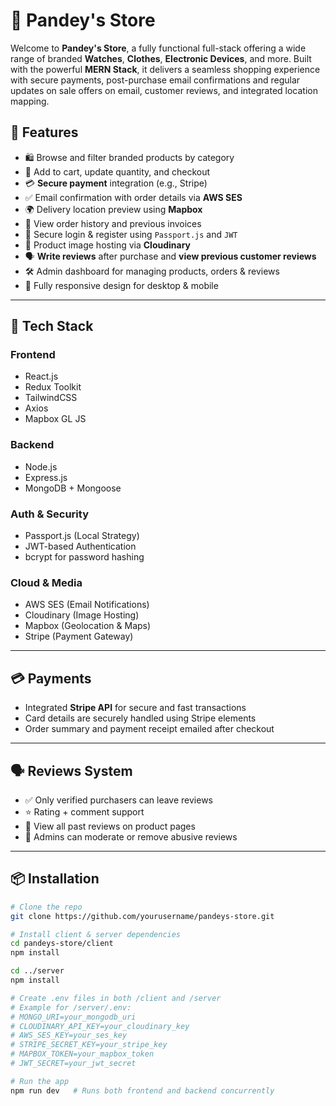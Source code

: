 # 🛒 Pandey's Store

Welcome to **Pandey's Store**, a fully functional full-stack offering a wide range of branded **Watches**, **Clothes**, **Electronic Devices**, and more. Built with the powerful **MERN Stack**, it delivers a seamless shopping experience with secure payments, post-purchase email confirmations and regular updates on sale offers on email, customer reviews, and integrated location mapping.


## 🚀 Features

- 🛍️ Browse and filter branded products by category
- 🛒 Add to cart, update quantity, and checkout
- 💳 **Secure payment** integration (e.g., Stripe)
- ✅ Email confirmation with order details via **AWS SES**
- 🌍 Delivery location preview using **Mapbox**
- 🧾 View order history and previous invoices
- 🔐 Secure login & register using `Passport.js` and `JWT`
- 📸 Product image hosting via **Cloudinary**
- 🗣️ **Write reviews** after purchase and **view previous customer reviews**
- 🛠️ Admin dashboard for managing products, orders & reviews
- 📱 Fully responsive design for desktop & mobile

---

## 🧱 Tech Stack

### Frontend
- React.js
- Redux Toolkit
- TailwindCSS
- Axios
- Mapbox GL JS

### Backend
- Node.js
- Express.js
- MongoDB + Mongoose

### Auth & Security
- Passport.js (Local Strategy)
- JWT-based Authentication
- bcrypt for password hashing

### Cloud & Media
- AWS SES (Email Notifications)
- Cloudinary (Image Hosting)
- Mapbox (Geolocation & Maps)
- Stripe (Payment Gateway)

---

## 💳 Payments

- Integrated **Stripe API** for secure and fast transactions
- Card details are securely handled using Stripe elements
- Order summary and payment receipt emailed after checkout

---

## 🗣️ Reviews System

- ✅ Only verified purchasers can leave reviews
- ⭐ Rating + comment support
- 📜 View all past reviews on product pages
- 🚫 Admins can moderate or remove abusive reviews

---

## 📦 Installation

```bash
# Clone the repo
git clone https://github.com/yourusername/pandeys-store.git

# Install client & server dependencies
cd pandeys-store/client
npm install

cd ../server
npm install

# Create .env files in both /client and /server
# Example for /server/.env:
# MONGO_URI=your_mongodb_uri
# CLOUDINARY_API_KEY=your_cloudinary_key
# AWS_SES_KEY=your_ses_key
# STRIPE_SECRET_KEY=your_stripe_key
# MAPBOX_TOKEN=your_mapbox_token
# JWT_SECRET=your_jwt_secret

# Run the app
npm run dev   # Runs both frontend and backend concurrently
